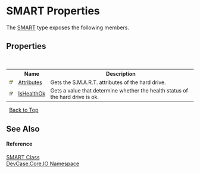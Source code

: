 # SMART Properties
 

The <a href="T_DevCase_Core_IO_SMART">SMART</a> type exposes the following members.


## Properties
&nbsp;<table><tr><th></th><th>Name</th><th>Description</th></tr><tr><td>![Public property](media/pubproperty.gif "Public property")</td><td><a href="P_DevCase_Core_IO_SMART_Attributes">Attributes</a></td><td>
Gets the S.M.A.R.T. attributes of the hard drive.</td></tr><tr><td>![Public property](media/pubproperty.gif "Public property")</td><td><a href="P_DevCase_Core_IO_SMART_IsHealthOk">IsHealthOk</a></td><td>
Gets a value that determine whether the health status of the hard drive is ok.</td></tr></table>&nbsp;
<a href="#smart-properties">Back to Top</a>

## See Also


#### Reference
<a href="T_DevCase_Core_IO_SMART">SMART Class</a><br /><a href="N_DevCase_Core_IO">DevCase.Core.IO Namespace</a><br />